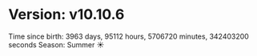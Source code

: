 # Version: v10.10.6
Time since birth: 3963 days, 95112 hours, 5706720 minutes, 342403200 seconds
Season: Summer ☀️
